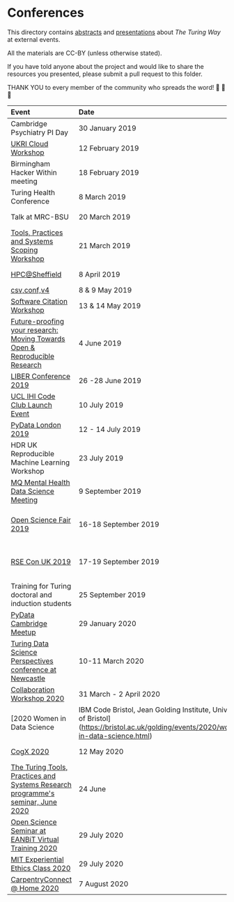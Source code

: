 # Conferences

This directory contains [abstracts](abstracts) and [presentations](presentations) about *The Turing Way* at external events.

All the materials are CC-BY (unless otherwise stated).

If you have told anyone about the project and would like to share the resources you presented, please submit a pull request to this folder.

THANK YOU to every member of the community who spreads the word! :sparkling_heart: :rocket: :star2:

| Event | Date | Abstract | Presentation | DOI |
|:----- |:---- |:-------- |:------------ |:--- |
| Cambridge Psychiatry PI Day | 30 January 2019 |  | [Whitaker_CamPsychiatryPIDay.pdf](presentations/CambridgePsychiatry_PIDay_20190130/Whitaker_CamPsychiatryPIDay_TheTuringWay_Jan2019.pdf)<br>(File name shortened for better readability) | [10.6084/m9.figshare.7649156](https://doi.org/10.6084/m9.figshare.7649156)
| [UKRI Cloud Workshop](https://cloud.ac.uk/workshops/feb2019/) | 12 February 2019 | [UKRI-cloud-workshop-abstract.md](abstracts/UKRI-cloud-workshop-abstract.md) | [UKRI_cloud_2019-02-12.md](presentations/UKRI_cloud_2019-02-12/UKRI_cloud_demo_2019-02-12.md)
| Birmingham Hacker Within meeting | 18 February 2019 |  | [TuringWay_HackerWithin.pdf](presentations/Bham_HackerWithin/TuringWay_HackerWithin.pdf) | [10.5281/zenodo.2566430](http://doi.org/10.5281/zenodo.2566430) |
| Turing Health Conference | 8 March 2019 | | [Whitaker_TuringHealthConf_March2019.pdf](presentations/TuringHealthConference_20190308/Whitaker_TuringHealthConf_March2019.pdf) | [10.6084/m9.figshare.7819442](http://doi.org/10.6084/m9.figshare.7819442.v1)
| Talk at MRC-BSU | 20 March 2019 | | [Whitaker_MRCBSU.pdf](presentations/MRCBSU_20190320/Whitaker_MRCBSU_TheTuringWay_March2019.pdf)<br>(File name shortened for better readability) | [10.5281/zenodo.2599904](https://doi.org/10.5281/zenodo.2599904)
| [Tools, Practices and Systems Scoping Workshop](https://www.turing.ac.uk/events/tools-practices-and-systems-data-science-and-artificial-intelligence-scoping-workshop) | 21 March 2019 | | [TuringWayPoster_TPSScopingWorkshop.pdf](presentations/TPS_ScopingWorkshop_20190321/Whitaker_TuringWayPoster_TPSScopingWorkshop.pdf) | [10.5281/zenodo.2598546](https://doi.org/10.5281/zenodo.2598546) |
| [HPC@Sheffield](https://www.sheffield.ac.uk/cics/hpc-sheffield) | 8 April 2019 | | [Arnold_Krystalli_HPC_at_Sheffield.pdf](presentations/HPC_at_Sheffield_20190408/Arnold_Krystalli_HPC_at_Sheffield_April2019.pdf) <br>(File name shortened for better readability) | |
| [csv,conf,v4](https://csvconf.com) | 8 & 9 May 2019 | | [Whitaker_CSVconf_May2019.pdf](presentations/csvconf_20190509/Whitaker_CSVconf_May2019.pdf) | [10.5281/zenodo.2669548](https://doi.org/10.5281/zenodo.2669548) |
| [Software Citation Workshop](https://www.eventbrite.co.uk/e/software-citation-workshop-tickets-59519083180) | 13 & 14 May 2019 | | [Whitaker_SoftwareCitation_May2019.pdf](presentations/SoftwareCitationWorkshop_20190513/Whitaker_SoftwareCitation_May2019.pdf) | [10.5281/zenodo.2783998](https://doi.org/10.5281/zenodo.2783998) |
| [Future-proofing your research: Moving Towards Open & Reproducible Research](https://www.eventbrite.co.uk/e/future-proofing-your-research-moving-towards-open-reproducible-research-tickets-60575376582?aff=eac2) | 4 June 2019 | | [Whitaker_ORLancaster_June2019.pdf](presentations/ORLancaster_20190604/Whitaker_ORLancaster_June2019.pdf) | [10.5281/zenodo.3238189](https://doi.org/10.5281/zenodo.3238189) |
| [LIBER Conference 2019](https://liberconference.eu/2019-presentations/) | 26 -28 June 2019 | [LIBER_submission.md](conferences/abstracts/LIBER-submission.md) | | [10.5281/zenodo.3250174](http://doi.org/10.5281/zenodo.3250174)|
| [UCL IHI Code Club Launch Event](https://www.eventbrite.co.uk/e/ucl-ihi-code-club-launch-event-tickets-64423956789) | 10 July 2019 | | | [10.5281/zenodo.3292461](http://doi.org/10.5281/zenodo.3292461) |
| [PyData London 2019](https://pydata.org/london2019/) | 12 - 14 July 2019 | | | [10.5281/zenodo.3333760](http://doi.org/10.5281/zenodo.3333760) |
| HDR UK Reproducible Machine Learning Workshop | 23 July 2019 | | | [10.5281/zenodo.3346767](http://doi.org/10.5281/zenodo.3346767) |
| [MQ Mental Health Data Science Meeting](https://www.mqmentalhealth.org/articles/data-science-meeting-2019-agenda) | 9 September 2019 | | | [10.5281/zenodo.3402510](http://doi.org/10.5281/zenodo.3402510) |
| [Open Science Fair 2019](https://www.opensciencefair.eu/) | 16-18 September 2019 | [OSF19_Poster_submission.md](abstracts/OSF19_Poster_submission.md), [OSF19_Demo_submission.md](abstracts/OSF19_Demo_submission.md) | [Ainsworth_TuringWayPoster_OSF19_small.pdf](presentations/OpenScienceFair_20190916/Ainsworth_TuringWayPoster_OSF19_small.pdf), [Ainsworth_TuringWayDemo_OSF19_small.pdf](presentations/OpenScienceFair_20190916/Ainsworth_TuringWayDemo_OSF19_small.pdf) | Poster: [10.5281/zenodo.3381446](https://doi.org/10.5281/zenodo.3381446), Demo: [10.5281/zenodo.3403161](https://doi.org/10.5281/zenodo.3403161), [Podcast recording of demo](https://orionopenscience.podbean.com/e/the-fair-is-in-town-figshare-the-turing-way-and-open-science-quest-at-the-osfair2019/) (starts at 5:13) |
| [RSE Con UK 2019](https://rse.ac.uk/conf2019/) | 17-19 September 2019 | [RSECon19-BinderHub-workshop-application.md](abstracts/RSECon19-BinderHub-workshop-application.md) | [SGibson_RSEConUK19_BuildABinderHub_lightning.pdf](presentations/RSEConUK2019/SGibson_RSEConUK19_BuildABinderHub_lightning.pdf) [SGibson_RSEConUK19_BuildABinderHub_Intro.pdf](presentations/RSEConUK2019/SGibson_RSEConUK19_BuildABinderHub_Intro.pdf) [SGibson_RSEConUK19_RSEWorldwide.pdf](presentations/RSEConUK2019/SGibson_RSEConUK19_RSEWorldwide.pdf) | BinderHub: [10.5281/zenodo.3404774](https://doi.org/10.5281/zenodo.3404774), RSE Worldwide: [10.5281/zenodo.3377380](https://doi.org/10.5281/zenodo.3377380) |
| Training for Turing doctoral and induction students | 25 September 2019 | | | [10.5281/zenodo.3460330](http://doi.org/10.5281/zenodo.3460330) |
| [PyData Cambridge Meetup](https://www.meetup.com/PyData-Cambridge-Meetup/) | 29 January 2020 | [pydata_cam_abstract.md](abstracts/pydata_cam_abstract.md) | [pydata_cam_slides.pdf](presentations/pydata_cam_slides.pdf) | [10.5281/zenodo.3628296](https://doi.org/10.5281/zenodo.3628296) |
| [Turing Data Science Perspectives conference at Newcastle](https://www.eventbrite.co.uk/e/data-science-perspectives-phd-conference-registration-79365276679) | 10-11 March 2020 | [Abstract](https://github.com/alan-turing-institute/the-turing-way/blob/update-contributing-MS-1/conferences/abstracts/2020-03-DataSciencePerspectivesConference.md) | [https://zenodo.org/record/3706577](https://zenodo.org/record/3706577) | [10.5281/zenodo.3706577](http://doi.org/10.5281/zenodo.3706577) |
| [Collaboration Workshop 2020](https://www.software.ac.uk/cw20) | 31 March - 2 April 2020 | [Abstract](https://github.com/alan-turing-institute/the-turing-way/blob/update-contributing-MS-1/conferences/abstracts/2020-04-CW20.md) | [https://zenodo.org/record/3745008](https://zenodo.org/record/3745008) | [10.5281/zenodo.3745008](http://doi.org/10.5281/zenodo.3745008) |
| [2020 Women in Data Science | IBM Code Bristol, Jean Golding Institute, University of Bristol](https://bristol.ac.uk/golding/events/2020/women-in-data-science.html) | 12 May 2020 | [Abstract](https://github.com/alan-turing-institute/the-turing-way/blob/update-contributing-MS-1/conferences/abstracts/2020-05-WiDS-IBM.md) | [https://zenodo.org/record/3745008](https://zenodo.org/record/3745008) | [10.5281/zenodo.3745008](http://doi.org/10.5281/zenodo.3745008) |
| [CogX 2020](https://cogx.co/) | 12 May 2020 | [Abstract](https://github.com/alan-turing-institute/the-turing-way/blob/update-contributing-MS-1/conferences/abstracts/2020-06-CogX.md) | [https://zenodo.org/record/3745008](https://zenodo.org/record/3745008) | [10.5281/zenodo.3745008](http://doi.org/10.5281/zenodo.3745008) |
| [The Turing Tools, Practices and Systems Research programme's seminar, June 2020](https://www.turing.ac.uk/research/research-programmes/tools-practices-and-systems) | 24 June | [Abstract](https://github.com/alan-turing-institute/the-turing-way/blob/update-contributing-MS-1/conferences/abstracts/2020-06-TPS-OLS2-for-Turing.md) | [https://zenodo.org/record/3906219](https://zenodo.org/record/3906219) | [10.5281/zenodo.3906219](http://doi.org/10.5281/zenodo.3906219) |
| [Open Science Seminar at EANBiT Virtual Training 2020](http://eanbit.icipe.org/) | 29 July 2020 | [Abstract](https://github.com/alan-turing-institute/the-turing-way/blob/update-contributing-MS-1/conferences/abstracts/2020-07-EANBiT-icipe.md) | [https://zenodo.org/record/3968440](https://zenodo.org/record/3968440) | [10.5281/zenodo.3968440](http://doi.org/10.5281/zenodo.3968440) |
| [MIT Experiential Ethics Class 2020](http://news.mit.edu/2020/infusing-ethics-experiential-learning-0508) | 29 July 2020 | [Abstract](https://github.com/alan-turing-institute/the-turing-way/blob/update-contributing-MS-1/conferences/abstracts/2020-07-MIT-Experiential-Ethics.md) | [https://zenodo.org/record/3968454](https://zenodo.org/record/3968454) | [10.5281/zenodo.3968454](http://doi.org/10.5281/zenodo.3968454) |
| [CarpentryConnect @ Home 2020](https://2020.carpentrycon.org/) | 7 August 2020 | [Abstract](https://github.com/alan-turing-institute/the-turing-way/blob/update-contributing-MS-1/conferences/abstracts/2020-08-CarpentryCon-at-home-lightning.md) | [TBA](https://zenodo.org/record/TBA) | [TBA](http://doi.org/10.5281/zenodo.TBA) |
